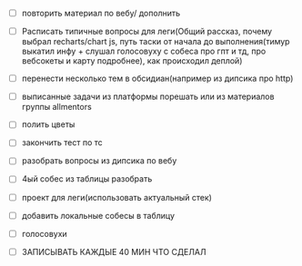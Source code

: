 - [ ] повторить материал по вебу/ дополнить
- [ ] Расписать типичные вопросы для леги(Общий рассказ, почему выбрал recharts/chart js, путь таски от начала до выполнения(тимур выкатил инфу + слушал голосовуху с собеса про гпт и тд, про вебсокеты и карту подробнее), как происходил деплой)
- [ ] перенести несколько тем в обсидиан(например из дипсика  про http)
- [ ] выписанные задачи из платформы порешать или из материалов группы allmentors
- [ ] полить цветы








- [ ] закончить тест по тс
- [ ] разобрать вопросы из дипсика по вебу
- [ ] 4ый собес из таблицы разобрать
- [ ] проект для леги(использовать актуальный стек)
- [ ] добавить локальные собесы в таблицу
- [ ] голосовухи
- [ ] ЗАПИСЫВАТЬ КАЖДЫЕ 40 МИН ЧТО СДЕЛАЛ
